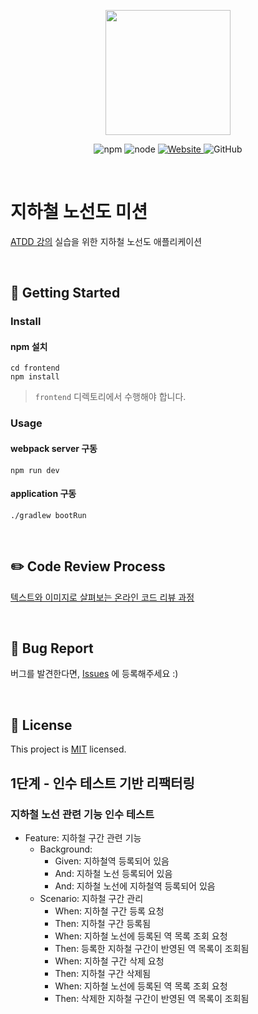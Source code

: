 <p align="center">
    <img width="200px;" src="https://raw.githubusercontent.com/woowacourse/atdd-subway-admin-frontend/master/images/main_logo.png"/>
</p>
<p align="center">
  <img alt="npm" src="https://img.shields.io/badge/npm-%3E%3D%205.5.0-blue">
  <img alt="node" src="https://img.shields.io/badge/node-%3E%3D%209.3.0-blue">
  <a href="https://edu.nextstep.camp/c/R89PYi5H" alt="nextstep atdd">
    <img alt="Website" src="https://img.shields.io/website?url=https%3A%2F%2Fedu.nextstep.camp%2Fc%2FR89PYi5H">
  </a>
  <img alt="GitHub" src="https://img.shields.io/github/license/next-step/atdd-subway-service">
</p>

<br>

# 지하철 노선도 미션
[ATDD 강의](https://edu.nextstep.camp/c/R89PYi5H) 실습을 위한 지하철 노선도 애플리케이션

<br>

## 🚀 Getting Started

### Install
#### npm 설치
```
cd frontend
npm install
```
> `frontend` 디렉토리에서 수행해야 합니다.

### Usage
#### webpack server 구동
```
npm run dev
```
#### application 구동
```
./gradlew bootRun
```
<br>

## ✏️ Code Review Process
[텍스트와 이미지로 살펴보는 온라인 코드 리뷰 과정](https://github.com/next-step/nextstep-docs/tree/master/codereview)

<br>

## 🐞 Bug Report

버그를 발견한다면, [Issues](https://github.com/next-step/atdd-subway-service/issues) 에 등록해주세요 :)

<br>

## 📝 License

This project is [MIT](https://github.com/next-step/atdd-subway-service/blob/master/LICENSE.md) licensed.

## 1단계 - 인수 테스트 기반 리팩터링
### 지하철 노선 관련 기능 인수 테스트
- Feature: 지하철 구간 관련 기능
    - Background:
        - Given: 지하철역 등록되어 있음
        - And: 지하철 노선 등록되어 있음
        - And: 지하철 노선에 지하철역 등록되어 있음
    - Scenario: 지하철 구간 관리
      - When: 지하철 구간 등록 요청
      - Then: 지하철 구간 등록됨
      - When: 지하철 노선에 등록된 역 목록 조회 요청
      - Then: 등록한 지하철 구간이 반영된 역 목록이 조회됨
      - When: 지하철 구간 삭제 요청
      - Then: 지하철 구간 삭제됨
      - When: 지하철 노선에 등록된 역 목록 조회 요청
      - Then: 삭제한 지하철 구간이 반영된 역 목록이 조회됨